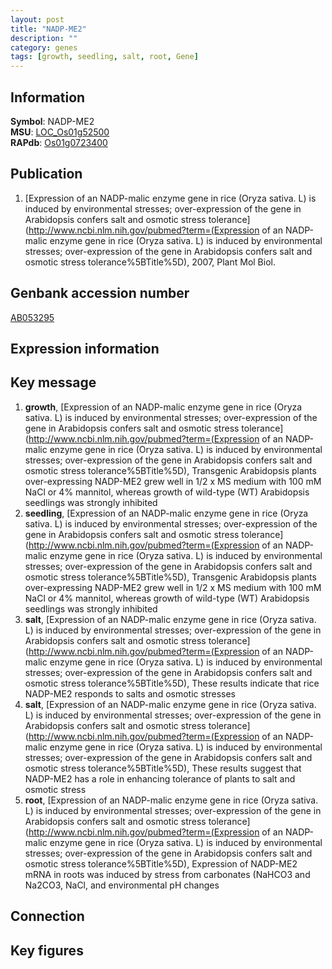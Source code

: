 ```yaml
---
layout: post
title: "NADP-ME2"
description: ""
category: genes
tags: [growth, seedling, salt, root, Gene]
---
```


## Information
__Symbol__: NADP-ME2  
__MSU__: [LOC_Os01g52500](http://rice.plantbiology.msu.edu/cgi-bin/ORF_infopage.cgi?orf=LOC_Os01g52500)  
__RAPdb__: [Os01g0723400](http://rapdb.dna.affrc.go.jp/viewer/gbrowse_details/irgsp1?name=Os01g0723400)  

## Publication
1. [Expression of an NADP-malic enzyme gene in rice (Oryza sativa. L) is induced by environmental stresses; over-expression of the gene in Arabidopsis confers salt and osmotic stress tolerance](http://www.ncbi.nlm.nih.gov/pubmed?term=(Expression of an NADP-malic enzyme gene in rice (Oryza sativa. L) is induced by environmental stresses; over-expression of the gene in Arabidopsis confers salt and osmotic stress tolerance%5BTitle%5D), 2007, Plant Mol Biol.

## Genbank accession number
[AB053295](http://www.ncbi.nlm.nih.gov/nuccore/AB053295)

## Expression information

## Key message
1. __growth__, [Expression of an NADP-malic enzyme gene in rice (Oryza sativa. L) is induced by environmental stresses; over-expression of the gene in Arabidopsis confers salt and osmotic stress tolerance](http://www.ncbi.nlm.nih.gov/pubmed?term=(Expression of an NADP-malic enzyme gene in rice (Oryza sativa. L) is induced by environmental stresses; over-expression of the gene in Arabidopsis confers salt and osmotic stress tolerance%5BTitle%5D),  Transgenic Arabidopsis plants over-expressing NADP-ME2 grew well in 1/2 x MS medium with 100 mM NaCl or 4% mannitol, whereas growth of wild-type (WT) Arabidopsis seedlings was strongly inhibited
2. __seedling__, [Expression of an NADP-malic enzyme gene in rice (Oryza sativa. L) is induced by environmental stresses; over-expression of the gene in Arabidopsis confers salt and osmotic stress tolerance](http://www.ncbi.nlm.nih.gov/pubmed?term=(Expression of an NADP-malic enzyme gene in rice (Oryza sativa. L) is induced by environmental stresses; over-expression of the gene in Arabidopsis confers salt and osmotic stress tolerance%5BTitle%5D),  Transgenic Arabidopsis plants over-expressing NADP-ME2 grew well in 1/2 x MS medium with 100 mM NaCl or 4% mannitol, whereas growth of wild-type (WT) Arabidopsis seedlings was strongly inhibited
3. __salt__, [Expression of an NADP-malic enzyme gene in rice (Oryza sativa. L) is induced by environmental stresses; over-expression of the gene in Arabidopsis confers salt and osmotic stress tolerance](http://www.ncbi.nlm.nih.gov/pubmed?term=(Expression of an NADP-malic enzyme gene in rice (Oryza sativa. L) is induced by environmental stresses; over-expression of the gene in Arabidopsis confers salt and osmotic stress tolerance%5BTitle%5D),  These results indicate that rice NADP-ME2 responds to salts and osmotic stresses
4. __salt__, [Expression of an NADP-malic enzyme gene in rice (Oryza sativa. L) is induced by environmental stresses; over-expression of the gene in Arabidopsis confers salt and osmotic stress tolerance](http://www.ncbi.nlm.nih.gov/pubmed?term=(Expression of an NADP-malic enzyme gene in rice (Oryza sativa. L) is induced by environmental stresses; over-expression of the gene in Arabidopsis confers salt and osmotic stress tolerance%5BTitle%5D),  These results suggest that NADP-ME2 has a role in enhancing tolerance of plants to salt and osmotic stress
5. __root__, [Expression of an NADP-malic enzyme gene in rice (Oryza sativa. L) is induced by environmental stresses; over-expression of the gene in Arabidopsis confers salt and osmotic stress tolerance](http://www.ncbi.nlm.nih.gov/pubmed?term=(Expression of an NADP-malic enzyme gene in rice (Oryza sativa. L) is induced by environmental stresses; over-expression of the gene in Arabidopsis confers salt and osmotic stress tolerance%5BTitle%5D),  Expression of NADP-ME2 mRNA in roots was induced by stress from carbonates (NaHCO3 and Na2CO3, NaCl, and environmental pH changes

## Connection

## Key figures


